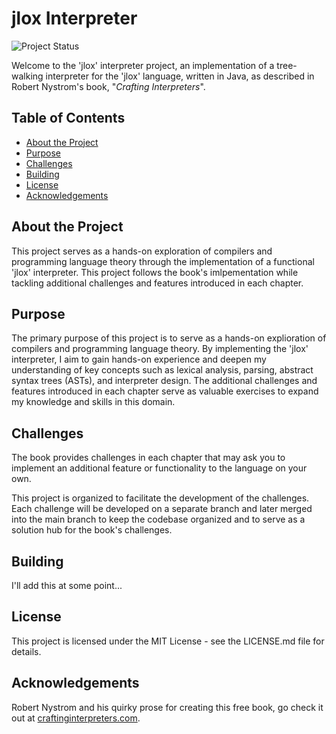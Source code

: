 # jlox Interpreter

![Project Status](https://img.shields.io/badge/status-in%20progress-yellow)

Welcome to the 'jlox' interpreter project, an implementation of a tree-walking interpreter for the 'jlox' language, written in Java, as described in Robert Nystrom's book, "*Crafting Interpreters*". 

## Table of Contents

- [About the Project](#about-the-project)
- [Purpose](#purpose)
- [Challenges](#challenges)
- [Building](#building)
- [License](#license)
- [Acknowledgements](#acknowledgements)


## About the Project

This project serves as a hands-on exploration of compilers and programming language theory through the implementation of a functional 'jlox' interpreter. This project follows the book's imlpementation while tackling additional challenges and features introduced in each chapter.

## Purpose
The primary purpose of this project is to serve as a hands-on explioration of compilers and programming language theory. By implementing the 'jlox' interpreter, I aim to gain hands-on experience and deepen my understanding of key concepts such as lexical analysis, parsing, abstract syntax trees (ASTs), and interpreter design. The additional challenges and features introduced in each chapter serve as valuable exercises to expand my knowledge and skills in this domain.
   
## Challenges
The book provides challenges in each chapter that may ask you to implement an additional feature or functionality to the language on your own.

This project is organized to facilitate the development of the challenges. Each challenge will be developed on a separate branch and later merged into the main branch to keep the codebase organized and to serve as a solution hub for the book's challenges.

## Building
I'll add this at some point...

## License
This project is licensed under the MIT License - see the LICENSE.md file for details.

## Acknowledgements

Robert Nystrom and his quirky prose for creating this free book, go check it out at [craftinginterpreters.com](https://craftiginterpreters.com).
    
